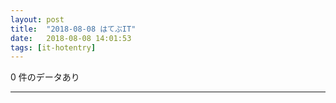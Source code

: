 ```yaml
---
layout: post
title:  "2018-08-08 はてぶIT"
date:   2018-08-08 14:01:53
tags: [it-hotentry]
---
```

0 件のデータあり

<hr>
